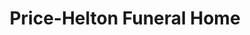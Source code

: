 ---
title: "Price-Helton Funeral Home"
url: /auburn/price-helton-funeral-home/
shop: funeral directors
---